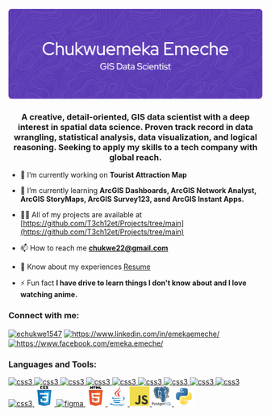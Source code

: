 ![Header](./github-header-image.png)
<h3 align="center">A creative, detail-oriented, GIS data scientist with a deep interest in spatial data science. Proven track record in data wrangling, statistical analysis, data visualization, and logical reasoning. Seeking to apply my skills to a tech company with global reach.</h3>

- 🔭 I’m currently working on **Tourist Attraction Map**

- 🌱 I’m currently learning **ArcGIS Dashboards, ArcGIS Network Analyst, ArcGIS StoryMaps, ArcGIS Survey123, asnd ArcGIS Instant Apps.**

- 👨‍💻 All of my projects are available at [https://github.com/T3ch12et/Projects/tree/main](https://github.com/T3ch12et/Projects/tree/main)

- 📫 How to reach me **chukwe22@gmail.com**

- 📄 Know about my experiences [Resume](https://drive.google.com/file/d/1gWm0r34WvnxUjNrHAHgyEEdqFhCrK4uf/view?usp=sharing)

- ⚡ Fun fact **I have drive to learn things I don't know about and I love watching anime.**

<h3 align="left">Connect with me:</h3>
<p align="left">
<a href="https://twitter.com/echukwe1547" target="blank"><img align="center" src="https://raw.githubusercontent.com/rahuldkjain/github-profile-readme-generator/master/src/images/icons/Social/twitter.svg" alt="echukwe1547" height="30" width="40" /></a>
<a href="https://www.linkedin.com/in/emekaemeche/" target="blank"><img align="center" src="https://raw.githubusercontent.com/rahuldkjain/github-profile-readme-generator/master/src/images/icons/Social/linked-in-alt.svg" alt="https://www.linkedin.com/in/emekaemeche/" height="30" width="40" /></a>
<a href="https://www.facebook.com/emeka.emeche/" target="blank"><img align="center" src="https://raw.githubusercontent.com/rahuldkjain/github-profile-readme-generator/master/src/images/icons/Social/facebook.svg" alt="https://www.facebook.com/emeka.emeche/" height="30" width="40" /></a>
</p>

<h3 align="left">Languages and Tools:</h3>
<p align="left"> <a href="https://www.esri.com/en-us/arcgis/products/arcgis-pro/overview" target="_blank" rel="noreferrer"> <img src="https://www.esriuk.com/content/dam/esrisites/en-us/common/icons/product-logos/ArcGIS-Pro.png" alt="css3" width="40" height="40"/> </a> <a href="https://www.esri.com/en-us/arcgis/products/arcgis-online/overview" target="_blank" rel="noreferrer"> <img src="https://esrisingapore.com.sg/sites/esrisingapore.com.sg/files/2019-04/arcgis-online-banner-icon_0.png" alt="css3" width="40" height="40"/> </a> <a href="https://www.esri.com/arcgis-blog/products/instant-apps/mapping/introducing-arcgis-instant-apps/" target="_blank" rel="noreferrer"> <img src="https://www.esri.com/content/dam/esrisites/en-us/common/icons/product-logos/arcgis-instant-apps-64.svg" alt="css3" width="40" height="40"/> </a> <a href="https://livingatlas.arcgis.com/en/home/" target="_blank" rel="noreferrer"> <img src="https://livingatlas.arcgis.com/website-assests/img/a388e554fbde6340ca5a911305022846.png" alt="css3" width="40" height="40"/> </a> <a href="https://storymaps.arcgis.com/" target="_blank" rel="noreferrer"> <img src="https://storymaps.arcgis.com/static/images/logo.png?v=24.16-0416" alt="css3" width="40" height="40"/> </a> <a href="https://survey123.arcgis.com/" target="_blank" rel="noreferrer"> <img src="https://survey123.arcgis.com/assets/img/Survey123_for_ArcGIS_220-ba28fef2.png" alt="css3" width="40" height="40"/> </a> <a href="https://www.esri.com/en-us/arcgis/products/arcgis-dashboards/overview" target="_blank" rel="noreferrer"> <img src="https://www.esri.com/content/dam/esrisites/en-us/common/icons/product-logos/arcgis-dashboards.png" alt="css3" width="40" height="40"/> </a> <a href="https://www.autodesk.com/products/civil-3d/overview?term=1-YEAR&tab=subscription" target="_blank" rel="noreferrer"> <img src="https://civilsurveysolutions.com.au/wp-content/uploads/autodesk-civil-3d-product-icon-social-400-1-150x150.png" alt="css3" width="40" height="40"/> </a> <a href="https://www.qgis.org/en/site/" target="_blank" rel="noreferrer"> <img src="https://upload.wikimedia.org/wikipedia/commons/thumb/3/3e/QGIS_logo_minimal.svg/256px-QGIS_logo_minimal.svg.png" alt="css3" width="40" height="40"/> </a> <a href="https://www.r-project.org/about.html" target="_blank" rel="noreferrer"> <img src="https://www.r-project.org/logo/Rlogo.png" alt="css3" width="40" height="40"/> </a>                            <a href="https://www.w3schools.com/css/" target="_blank" rel="noreferrer"> <img src="https://raw.githubusercontent.com/devicons/devicon/master/icons/css3/css3-original-wordmark.svg" alt="css3" width="40" height="40"/> </a> <a href="https://www.figma.com/" target="_blank" rel="noreferrer"> <img src="https://www.vectorlogo.zone/logos/figma/figma-icon.svg" alt="figma" width="40" height="40"/> </a> <a href="https://www.w3.org/html/" target="_blank" rel="noreferrer"> <img src="https://raw.githubusercontent.com/devicons/devicon/master/icons/html5/html5-original-wordmark.svg" alt="html5" width="40" height="40"/> </a> <a href="https://www.java.com" target="_blank" rel="noreferrer"> <img src="https://raw.githubusercontent.com/devicons/devicon/master/icons/java/java-original.svg" alt="java" width="40" height="40"/> </a> <a href="https://developer.mozilla.org/en-US/docs/Web/JavaScript" target="_blank" rel="noreferrer"> <img src="https://raw.githubusercontent.com/devicons/devicon/master/icons/javascript/javascript-original.svg" alt="javascript" width="40" height="40"/> </a> <a href="https://www.postgresql.org" target="_blank" rel="noreferrer"> <img src="https://raw.githubusercontent.com/devicons/devicon/master/icons/postgresql/postgresql-original-wordmark.svg" alt="postgresql" width="40" height="40"/> </a> <a href="https://www.python.org" target="_blank" rel="noreferrer"> <img src="https://raw.githubusercontent.com/devicons/devicon/master/icons/python/python-original.svg" alt="python" width="40" height="40"/> </a> </p>

